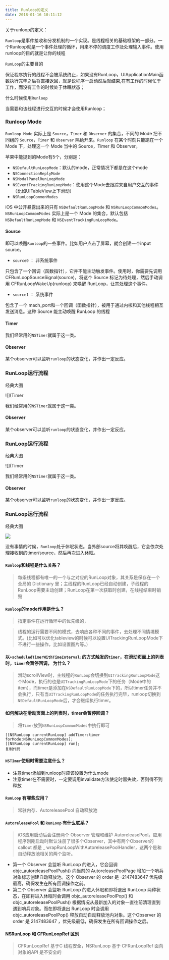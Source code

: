 ```yaml
---
title: Runloop的定义
date: 2018-01-16 10:11:12
---
```


关于runloop的定义：

`Runloop`是事件接收和分发机制的一个实现。是线程相关的基础框架的一部分。一个Runloop就是一个事件处理的循环，用来不停的调度工作及处理输入事件。使用runloop的目的就是让你的线程

`RunLoop`的主要目的

保证程序执行的线程不会被系统终止，如果没有RunLoop，UIApplicationMain函数执行完毕之后将直接返回，就是说程序一启动然后就结束,在有工作的时候忙于工作，而没有工作的时候处于休眠状态；

什么时候使用`Runloop`

当需要和该线程进行交互的时候才会使用Runloop；



### Runloop Mode

`Runloop Mode` 实际上是 `Source`，`Timer` 和 `Observer` 的集合，不同的 Mode 把不同组的 `Source`，`Timer` 和 `Observer` 隔绝开来。`Runloop` 在某个时刻只能跑在一个 Mode 下，处理这一个 Mode 当中的 Source，Timer 和 Observer。

苹果中能提到的Mode有5个，分别是：

- `NSDefaultRunLoopMode`：默认的mode，正常情况下都是在这个mode
- `NSConnectionReplyMode`
- `NSModalPanelRunLoopMode`
- `NSEventTrackingRunLoopMode`：使用这个Mode去跟踪来自用户交互的事件（比如UITableView上下滑动）
- `NSRunLoopCommonModes`

iOS 中公开暴露出来的只有 `NSDefaultRunLoopMode` 和 `NSRunLoopCommonModes`。 `NSRunLoopCommonModes` 实际上是一个 Mode 的集合，默认包括 `NSDefaultRunLoopMode` 和 `NSEventTrackingRunLoopMode`。



#### Source

即可以唤醒`Runloop`的一些事件。比如用户点击了屏幕，就会创建一个input source。

- `source0` ： 非系统事件

只包含了一个回调（函数指针），它并不能主动触发事件。使用时，你需要先调用 CFRunLoopSourceSignal(source)，将这个 Source 标记为待处理，然后手动调用 CFRunLoopWakeUp(runloop) 来唤醒 RunLoop，让其处理这个事件。

- `source1` ： 系统事件

包含了一个 mach_port和一个回调（函数指针），被用于通过内核和其他线程相互发送消息。这种 Source 能主动唤醒 RunLoop 的线程



#### Timer

我们经常用的`NSTimer`就属于这一类。



#### Observer

某个observer可以监听`runloop`的状态变化，并作出一定反应。



### RunLoop运行流程

经典大图

![](Timer

我们经常用的`NSTimer`就属于这一类。

#### Observer

某个observer可以监听`runloop`的状态变化，并作出一定反应。

### RunLoop运行流程

经典大图

![](Timer

我们经常用的`NSTimer`就属于这一类。

#### Observer

某个observer可以监听`runloop`的状态变化，并作出一定反应。

### RunLoop运行流程

经典大图

![](https://user-gold-cdn.xitu.io/2019/1/10/1683693a9491e84c?imageView2/0/w/1280/h/960/format/webp/ignore-error/1)

没有事情的时候，`Runloop`处于休眠状态。当外部source将其唤醒后，它会依次处理接收到的timer/source，然后再次进入休眠。



#### `Runloop`和线程是什么关系？

> 每条线程都有唯一的一个与之对应的RunLoop对象，其关系是保存在一个全局的 Dictionary 里；主线程的RunLoop已经自动创建，子线程的RunLoop需要主动创建；RunLoop在第一次获取时创建，在线程结束时销毁

#### `Runloop`的mode作用是什么？

> 指定事件在运行循环中的优先级的，

> 线程的运行需要不同的模式，去响应各种不同的事件，去处理不同情境模式。(比如可以优化tableview的时候可以设置UITrackingRunLoopMode下不进行一些操作，比如设置图片等。)

#### 以`+scheduledTimerWithTimeInterval:`的方式触发的`timer`，在滑动页面上的列表时，`timer`会暂停回调， 为什么？

> 滑动scrollView时，主线程的`RunLoop`会切换到`UITrackingRunLoopMode`这个Mode，执行的也是`UITrackingRunLoopMode`下的任务（Mode中的item），而timer是添加在`NSDefaultRunLoopMode`下的，所以timer任务并不会执行，只有当`UITrackingRunLoopMode`的任务执行完毕，runloop切换到`NSDefaultRunLoopMode`后，才会继续执行timer。

#### 如何解决在滑动页面上的列表时，timer会暂停回调？

> 将`Timer`放到`NSRunLoopCommonModes`中执行即可

```
[[NSRunLoop currentRunLoop] addTimer:timer forMode:NSRunLoopCommonModes];
[[NSRunLoop currentRunLoop] run];
复制代码
```

#### `NSTImer`使用时需要注意什么？

- 注意timer添加到runloop时应该设置为什么mode
- 注意timer在不需要时，一定要调用invalidate方法使定时器失效，否则得不到释放

#### `RunLoop` 有哪些应用？

> 常驻内存、AutoreleasePool 自动释放池

#### `AutoreleasePool` 和 `RunLoop` 有什么联系？

> iOS应用启动后会注册两个 Observer 管理和维护 AutoreleasePool。应用程序刚刚启动时默认注册了很多个Observer，其中有两个Observer的 callout 都是 _ wrapRunLoopWithAutoreleasePoolHandler，这两个是和自动释放池相关的两个监听。

- 第一个 Observer 会监听 RunLoop 的进入，它会回调objc_autoreleasePoolPush() 向当前的 AutoreleasePoolPage 增加一个哨兵对象标志创建自动释放池。这个 Observer 的 order 是 -2147483647 优先级最高，确保发生在所有回调操作之前。
- 第二个 Observer 会监听 RunLoop 的进入休眠和即将退出 RunLoop 两种状态，在即将进入休眠时会调用 objc_autoreleasePoolPop() 和 objc_autoreleasePoolPush() 根据情况从最新加入的对象一直往前清理直到遇到哨兵对象。而在即将退出 RunLoop 时会调用objc_autoreleasePoolPop() 释放自动自动释放池内对象。这个Observer 的 order 是 2147483647 ，优先级最低，确保发生在所有回调操作之后。

#### NSRunLoop 和 CFRunLoopRef 区别

> CFRunLoopRef 基于C 线程安全，NSRunLoop 基于 CFRunLoopRef 面向对象的API 是不安全的

### 